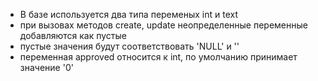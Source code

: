 * В базе используется два типа переменых int и text
* при вызовах методов create, update неопределенные переменные добавляются как пустые
* пустые значения будут соответствовать 'NULL' и ''
* переменная approved относится к int, по умолчанию принимает значение '0'

